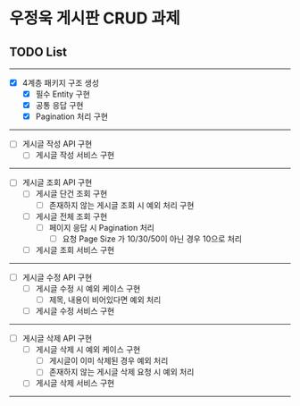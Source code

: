 # 우정욱 게시판 CRUD 과제


## TODO List

<hr>

- [x] 4계층 패키지 구조 생성
  - [x] 필수 Entity 구현
  - [x] 공통 응답 구현
  - [x] Pagination 처리 구현

<hr>

- [ ] 게시글 작성 API 구현
  - [ ] 게시글 작성 서비스 구현

<hr>

- [ ] 게시글 조회 API 구현
  - [ ] 게시글 단건 조회 구현
    - [ ] 존재하지 않는 게시글 조회 시 예외 처리 구현
  - [ ] 게시글 전체 조회 구현 
    - [ ] 페이지 응답 시 Pagination 처리
      - [ ] 요청 Page Size 가 10/30/50이 아닌 경우 10으로 처리
  - [ ] 게시글 조회 서비스 구현

<hr>

- [ ] 게시글 수정 API 구현
  - [ ] 게시글 수정 시 예외 케이스 구현
    - [ ] 제목, 내용이 비어있다면 예외 처리
  - [ ] 게시글 수정 서비스 구현

<hr>

- [ ] 게시글 삭제 API 구현
  - [ ] 게시글 삭제 시 예외 케이스 구현
    - [ ] 게시글이 이미 삭제된 경우 예외 처리
    - [ ] 존재하지 않는 게시글 삭제 요청 시 예외 처리
  - [ ] 게시글 삭제 서비스 구현

<hr>

